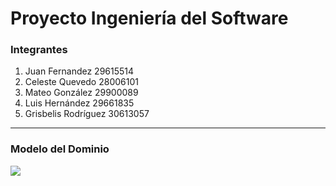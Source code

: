 # Proyecto Ingeniería del Software
###  Integrantes
 1. Juan Fernandez 29615514
 1. Celeste Quevedo 28006101
 1. Mateo González 29900089
 1. Luis Hernández 29661835
 1. Grisbelis Rodríguez 30613057
 

------------
### Modelo del Dominio
![](https://cdn.discordapp.com/attachments/1246935568466841625/1249145813855375532/Diagrama.png?ex=666988f2&is=66683772&hm=53a9b421ba86000de5825618f3cd06a7581cc9fbee370e1088edf2919aae307d&)
